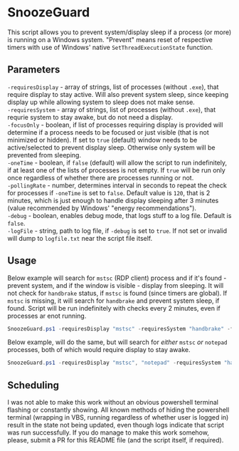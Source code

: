# SnoozeGuard
This script allows you to prevent system/display sleep if a process (or more) is running on a Windows system. "Prevent" means reset of respective timers with use of Windows' native `SetThreadExecutionState` function.

## Parameters
`-requiresDisplay` - array of strings, list of processes (without `.exe`), that require display to stay active. Will also prevent system sleep, since keeping display up while allowing system to sleep does not make sense.  
`-requiresSystem` - array of strings, list of processes (without `.exe`), that requrie system to stay awake, but do not need a display.  
`-focusOnly` - boolean, if list of processes requiring display is provided will determine if a process needs to be focused or just visible (that is not minimized or hidden). If set to `true` (default) window needs to be active/selected to prevent display sleep. Otherwise only system will be prevented from sleeping.  
`-oneTime` - boolean, if `false` (default) will allow the script to run indefinitely, if at least one of the lists of processes is not empty. If `true` will be run only once regardless of whether there are processes running or not.  
`-pollingRate` - number, determines interval in seconds to repeat the check for processes if `-oneTime` is set to `false`. Default value is `120`, that is 2 minutes, which is just enough to handle display sleeping after 3 minutes (value recommended by Windows' "energy recommendations").  
`-debug` - boolean, enables debug mode, that logs stuff to a log file. Default is `false`.  
`-logFile` - string, path to log file, if `-debug` is set to `true`. If not set or invalid will dump to `logfile.txt` near the script file itself.

## Usage
Below example will search for `mstsc` (RDP client) process and if it's found - prevent system, and if the window is visible - display from sleeping. It will not check for `handbrake` status, if `mstsc` is found (since timers are global). If `mstsc` is missing, it will search for `handbrake` and prevent system sleep, if found. Script will be run indefinitely with checks every 2 minutes, even if processes ar enot running.
```powershell
SnoozeGuard.ps1 -requiresDisplay "mstsc" -requiresSystem "handbrake" -focusOnly 0 -pollingRate 120 -oneTime 0
```
Below example, will do the same, but will search for _either_ `mstsc` _or_ `notepad` processes, both of which would require display to stay awake.
```powershell
SnoozeGuard.ps1 -requiresDisplay "mstsc", "notepad" -requiresSystem "handbrake" -focusOnly 0 -pollingRate 120 -oneTime 0
```

## Scheduling
I was not able to make this work without an obvious powershell terminal flashing or constantly showing. All known methods of hiding the powershell terminal (wrapping in VBS, running regardless of whether user is logged in) result in the state not being updated, even though logs indicate that script was run successfully. If you do manage to make this work somehow, please, submit a PR for this README file (and the script itself, if required).
